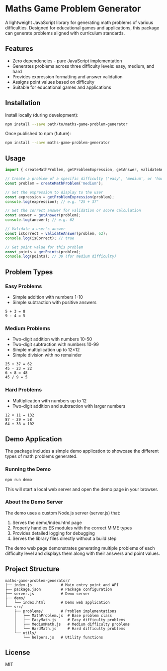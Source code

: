 # Maths Game Problem Generator

A lightweight JavaScript library for generating math problems of various difficulties. Designed for educational games and applications, this package can generate problems aligned with curriculum standards.

## Features

- Zero dependencies - pure JavaScript implementation
- Generates problems across three difficulty levels: easy, medium, and hard
- Provides expression formatting and answer validation
- Assigns point values based on difficulty
- Suitable for educational games and applications

## Installation

Install locally (during development):

```bash
npm install --save path/to/maths-game-problem-generator
```

Once published to npm (future):

```bash
npm install --save maths-game-problem-generator
```

## Usage

```javascript
import { createMathProblem, getProblemExpression, getAnswer, validateAnswer, getPoints } from 'maths-game-problem-generator';

// Create a problem of a specific difficulty ('easy', 'medium', or 'hard')
const problem = createMathProblem('medium');

// Get the expression to display to the user
const expression = getProblemExpression(problem);
console.log(expression); // e.g. "25 + 37"

// Get the correct answer for validation or score calculation
const answer = getAnswer(problem);
console.log(answer); // e.g. 62

// Validate a user's answer
const isCorrect = validateAnswer(problem, 62);
console.log(isCorrect); // true

// Get point value for this problem
const points = getPoints(problem);
console.log(points); // 30 (for medium difficulty)
```

## Problem Types

### Easy Problems
- Simple addition with numbers 1-10
- Simple subtraction with positive answers

```
5 + 3 = 8
9 - 4 = 5
```

### Medium Problems
- Two-digit addition with numbers 10-50
- Two-digit subtraction with numbers 10-99
- Simple multiplication up to 12×12
- Simple division with no remainder

```
25 + 37 = 62
45 - 23 = 22
6 × 8 = 48
45 / 9 = 5
```

### Hard Problems
- Multiplication with numbers up to 12
- Two-digit addition and subtraction with larger numbers

```
12 × 11 = 132
87 - 29 = 58
64 + 38 = 102
```

## Demo Application

The package includes a simple demo application to showcase the different types of math problems generated.

### Running the Demo

```bash
npm run demo
```

This will start a local web server and open the demo page in your browser.

### About the Demo Server

The demo uses a custom Node.js server (server.js) that:

1. Serves the demo/index.html page
2. Properly handles ES modules with the correct MIME types
3. Provides detailed logging for debugging
4. Serves the library files directly without a build step

The demo web page demonstrates generating multiple problems of each difficulty level and displays them along with their answers and point values.

## Project Structure

```
maths-game-problem-generator/
├── index.js             # Main entry point and API
├── package.json         # Package configuration
├── server.js            # Demo server
├── demo/
│   └── index.html       # Demo web application
└── src/
    ├── problems/        # Problem implementations
    │   ├── MathProblem.js  # Base problem class
    │   ├── EasyMath.js     # Easy difficulty problems
    │   ├── MediumMath.js   # Medium difficulty problems
    │   └── HardMath.js     # Hard difficulty problems
    └── utils/
        └── helpers.js   # Utility functions
```

## License

MIT